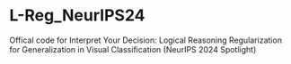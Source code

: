 # L-Reg_NeurIPS24
Offical code for Interpret Your Decision: Logical Reasoning Regularization for Generalization in Visual Classification (NeurIPS 2024 Spotlight)
